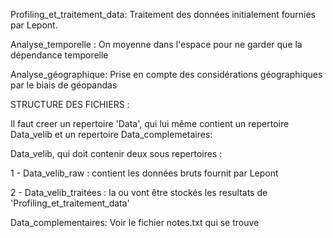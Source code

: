 Profiling_et_traitement_data: 
Traitement des données initialement fournies par Lepont.

Analyse_temporelle : 
On moyenne dans l'espace pour ne garder que la dépendance temporelle

Analyse_géographique:
Prise en compte des considérations géographiques par le biais de géopandas



STRUCTURE DES FICHIERS : 

Il faut creer un repertoire 'Data', qui lui même contient un repertoire Data_velib et un repertoire Data_complemetaires:

Data_velib, qui doit contenir deux sous repertoires :

1 - Data_velib_raw : contient les données bruts fournit par Lepont

2 - Data_velib_traitées : la ou vont être stockés les resultats de 'Profiling_et_traitement_data'


Data_complementaires:
Voir le fichier notes.txt qui se trouve 

